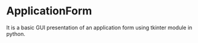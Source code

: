# ApplicationForm
 It is a basic GUI presentation of an application form using tkinter module in python.
